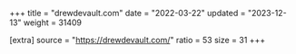 +++
title = "drewdevault.com"
date = "2022-03-22"
updated = "2023-12-13"
weight = 31409

[extra]
source = "https://drewdevault.com/"
ratio = 53
size = 31
+++

